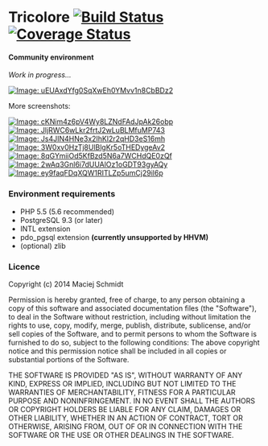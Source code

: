 # Tricolore [![Build Status](https://img.shields.io/travis/Macsch15/Tricolore.svg?style=flat-square)](https://travis-ci.org/Macsch15/Tricolore) [![Coverage Status](https://img.shields.io/coveralls/Macsch15/Tricolore.svg?style=flat-square)](https://coveralls.io/r/Macsch15/Tricolore?branch=master)

#### Community environment
*Work in progress...*

[![Image: uEUAxdYfg0SqXwEh0YMvv1n8CbBDz2](https://storage.macsch15.pl/images/uEUAxdYfg0SqXwEh0YMvv1n8CbBDz2.png)](https://storage.macsch15.pl/images/uEUAxdYfg0SqXwEh0YMvv1n8CbBDz2.png)

More screenshots:

[![Image: cKNim4z6pV4Wy8LZNdFAdJpAk26obp](https://storage.macsch15.pl/thumbnails/cKNim4z6pV4Wy8LZNdFAdJpAk26obp.png)](https://storage.macsch15.pl/images/cKNim4z6pV4Wy8LZNdFAdJpAk26obp.png)[![Image: JljRWC6wLkr2frtJ2wLuBLMfuMP743](https://storage.macsch15.pl/thumbnails/JljRWC6wLkr2frtJ2wLuBLMfuMP743.png)](https://storage.macsch15.pl/images/JljRWC6wLkr2frtJ2wLuBLMfuMP743.png)[![Image: Js4JIN4HNe3x2IhKl2r2qHD3eS16mh](https://storage.macsch15.pl/thumbnails/Js4JIN4HNe3x2IhKl2r2qHD3eS16mh.png)](https://storage.macsch15.pl/images/Js4JIN4HNe3x2IhKl2r2qHD3eS16mh.png)[![Image: 3W0xv0HzTj8UlBlgKr5oTHEDygeAv2](https://storage.macsch15.pl/thumbnails/3W0xv0HzTj8UlBlgKr5oTHEDygeAv2.png)](https://storage.macsch15.pl/images/3W0xv0HzTj8UlBlgKr5oTHEDygeAv2.png)[![Image: 8qGYmiiOd5KfBzd5N6a7WCHdQE0zQf](https://storage.macsch15.pl/thumbnails/8qGYmiiOd5KfBzd5N6a7WCHdQE0zQf.png)](https://storage.macsch15.pl/images/8qGYmiiOd5KfBzd5N6a7WCHdQE0zQf.png)[![Image: 2wAq3Gnl6i7dUUAlOz1oGDT93gyAQy](https://storage.macsch15.pl/thumbnails/2wAq3Gnl6i7dUUAlOz1oGDT93gyAQy.png)](https://storage.macsch15.pl/images/2wAq3Gnl6i7dUUAlOz1oGDT93gyAQy.png)[![Image: ey9faqFDqXQW1RITLZp5umCj29il6p](https://storage.macsch15.pl/thumbnails/ey9faqFDqXQW1RITLZp5umCj29il6p.png)](https://storage.macsch15.pl/images/ey9faqFDqXQW1RITLZp5umCj29il6p.png)


### Environment requirements
- PHP 5.5 (5.6 recommended)
- PostgreSQL 9.3 (or later)
- INTL extension
- pdo_pgsql extension **(currently unsupported by HHVM)**
- (optional) zlib

### Licence

Copyright (c) 2014 Maciej Schmidt

Permission is hereby granted, free of charge, to any person obtaining a copy 
of this software and associated documentation files (the "Software"), to deal
in the Software without restriction, including without limitation the rights
to use, copy, modify, merge, publish, distribute, sublicense, and/or sell
copies of the Software, and to permit persons to whom the Software is furnished
to do so, subject to the following conditions:
The above copyright notice and this permission notice shall be included in all
copies or substantial portions of the Software.

THE SOFTWARE IS PROVIDED "AS IS", WITHOUT WARRANTY OF ANY KIND, EXPRESS OR
IMPLIED, INCLUDING BUT NOT LIMITED TO THE WARRANTIES OF MERCHANTABILITY,
FITNESS FOR A PARTICULAR PURPOSE AND NONINFRINGEMENT. IN NO EVENT SHALL THE
AUTHORS OR COPYRIGHT HOLDERS BE LIABLE FOR ANY CLAIM, DAMAGES OR OTHER
LIABILITY, WHETHER IN AN ACTION OF CONTRACT, TORT OR OTHERWISE, ARISING FROM,
OUT OF OR IN CONNECTION WITH THE SOFTWARE OR THE USE OR OTHER DEALINGS IN
THE SOFTWARE.
